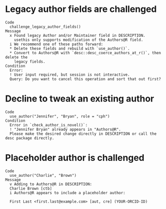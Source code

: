 # Legacy author fields are challenged

    Code
      challenge_legacy_author_fields()
    Message
      x Found legacy Author and/or Maintainer field in DESCRIPTION.
        usethis only supports modification of the Authors@R field.
      i We recommend one of these paths forward:
      * Delete these fields and rebuild with `use_author()`.
      * Convert to Authors@R with `desc::desc_coerce_authors_at_r()`, then delete the
        legacy fields.
    Condition
      Error:
      ! User input required, but session is not interactive.
      Query: Do you want to cancel this operation and sort that out first?

# Decline to tweak an existing author

    Code
      use_author("Jennifer", "Bryan", role = "cph")
    Condition
      Error in `check_author_is_novel()`:
      ! "Jennifer Bryan" already appears in "Authors@R".
      Please make the desired change directly in DESCRIPTION or call the desc package directly.

# Placeholder author is challenged

    Code
      use_author("Charlie", "Brown")
    Message
      v Adding to Authors@R in DESCRIPTION:
      Charlie Brown [ctb]
      i Authors@R appears to include a placeholder author:
      
      First Last <first.last@example.com> [aut, cre] (YOUR-ORCID-ID)

